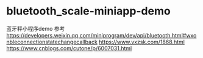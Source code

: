 # bluetooth_scale-miniapp-demo
蓝牙秤小程序demo
参考
https://developers.weixin.qq.com/miniprogram/dev/api/bluetooth.html#wxonbleconnectionstatechangecallback
https://www.vxzsk.com/1868.html
https://www.cnblogs.com/cutone/p/6007031.html
